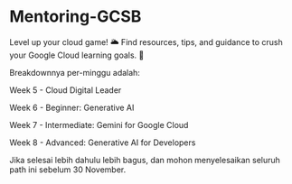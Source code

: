 # Mentoring-GCSB
Level up your cloud game! 🌥️ Find resources, tips, and guidance to crush your Google Cloud learning goals. 🚀

Breakdownnya per-minggu adalah:

Week 5 - Cloud Digital Leader

Week 6 - Beginner: Generative AI

Week 7 - Intermediate: Gemini for Google Cloud

Week 8 - Advanced: Generative AI for Developers

Jika selesai lebih dahulu lebih bagus, dan mohon menyelesaikan seluruh path ini sebelum 30 November.
